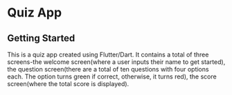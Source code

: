 # Quiz App


## Getting Started
 This is a quiz app created using Flutter/Dart. It contains a total of three screens-the welcome screen(where a user inputs their name to get started), the question screen(there are a total of ten questions with four options each. The option turns green if correct, otherwise, it turns red), the score screen(where the total score is displayed).
